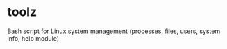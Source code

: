 # toolz
Bash script for Linux system management (processes, files, users, system info, help module)
